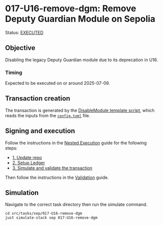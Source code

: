 # 017-U16-remove-dgm: Remove Deputy Guardian Module on Sepolia

Status: [EXECUTED](https://sepolia.etherscan.io/tx/0x49cb2cf3bc37ad6cb71b9761a7cba9a6d2e803c6086ff868b8c484a1576dbf9f)

## Objective

Disabling the legacy Deputy Guardian module due to its deprecation in U16.

### Timing

Expected to be executed on or around 2025-07-09.

## Transaction creation

The transaction is generated by the [DisableModule template script](../../../template/DisableModule.sol),
which reads the inputs from the [`config.toml`](./config.toml) file.

## Signing and execution

Follow the instructions in the [Nested Execution](../../../NESTED.md) guide for the following steps:

- [1. Update repo](../../../NESTED.md#1-update-repo)
- [2. Setup Ledger](../../../NESTED.md#2-setup-ledger)
- [3. Simulate and validate the transaction](../../../NESTED.md#3-simulate-and-validate-the-transaction)

Then follow the instructions in the [Validation](./VALIDATION.md) guide.

## Simulation

Navigate to the correct task directory then run the simulate command.
```
cd src/tasks/sep/017-U16-remove-dgm
just simulate-stack sep 017-U16-remove-dgm
```

